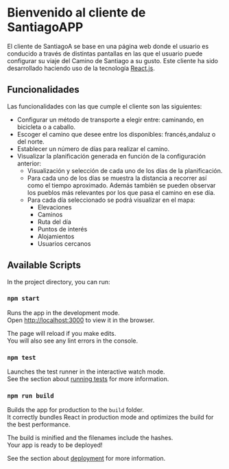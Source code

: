 # Bienvenido al cliente de SantiagoAPP
El cliente de SantiagoA se base en una página web donde el usuario es conducido a través de distintas pantallas en las que el usuario puede configurar su viaje del Camino de Santiago a su gusto.
Este cliente ha sido desarrollado haciendo uso de la tecnología [React.js](https://es.reactjs.org/). 

## Funcionalidades
Las funcionalidades con las que cumple el cliente son las siguientes:
- Configurar un método de transporte a elegir entre: caminando, en bicicleta o a caballo.
- Escoger el camino que desee entre los disponibles: francés,andaluz o del norte.
- Establecer un número de días para realizar el camino.
- Visualizar la planificación generada en función de la configuración anterior:
    -    Visualización y selección de cada uno de los días de la planificación.
    -    Para cada uno de los días se muestra la distancia a recorrer así como el tiempo aproximado. Además también se pueden observar los pueblos más relevantes por los que pasa el camino en ese día.
    -    Para cada día seleccionado se podrá visualizar en el mapa:
          - Elevaciones
          - Caminos
          - Ruta del día
          - Puntos de interés
          - Alojamientos
          - Usuarios cercanos




## Available Scripts

In the project directory, you can run:

### `npm start`

Runs the app in the development mode.\
Open [http://localhost:3000](http://localhost:3000) to view it in the browser.

The page will reload if you make edits.\
You will also see any lint errors in the console.

### `npm test`

Launches the test runner in the interactive watch mode.\
See the section about [running tests](https://facebook.github.io/create-react-app/docs/running-tests) for more information.

### `npm run build`

Builds the app for production to the `build` folder.\
It correctly bundles React in production mode and optimizes the build for the best performance.

The build is minified and the filenames include the hashes.\
Your app is ready to be deployed!

See the section about [deployment](https://facebook.github.io/create-react-app/docs/deployment) for more information.

